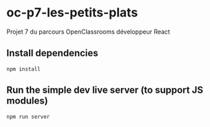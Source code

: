 # oc-p7-les-petits-plats
Projet 7 du parcours OpenClassrooms développeur React

## Install dependencies
```
npm install
```

## Run the simple dev live server (to support JS modules)
```
npm run server
```